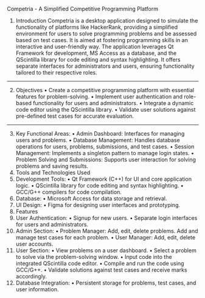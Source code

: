 Competria - A Simplified Competitive Programming Platform
1. Introduction
Competria is a desktop application designed to simulate the functionality of platforms like HackerRank, providing a simplified environment for users to solve programming problems and be assessed based on test cases. It is aimed at fostering programming skills in an interactive and user-friendly way.
The application leverages Qt Framework for development, MS Access as a database, and the QScintilla library for code editing and syntax highlighting. It offers separate interfaces for administrators and users, ensuring functionality tailored to their respective roles.
________________________________________
2. Objectives
•	Create a competitive programming platform with essential features for problem-solving.
•	Implement user authentication and role-based functionality for users and administrators.
•	Integrate a dynamic code editor using the QScintilla library.
•	Validate user solutions against pre-defined test cases for accurate evaluation.
________________________________________
 3. Key Functional Areas:
•	Admin Dashboard: Interfaces for managing users and problems.
•	Database Management: Handles database operations for users, problems, submissions, and test cases.
•	Session Management: Implements a singleton pattern to manage login states.
•	Problem Solving and Submissions: Supports user interaction for solving problems and saving results.
4. Tools and Technologies Used
1.	Development Tools:
•	Qt Framework (C++) for UI and core application logic.
•	QScintilla library for code editing and syntax highlighting.
•	GCC/G++ compilers for code compilation.
2.	Database:
•	Microsoft Access for data storage and retrieval.
3.	UI Design:
•	Figma for designing user interfaces and prototyping.
5. Features
1.	User Authentication:
•	Signup for new users.
•	Separate login interfaces for users and administrators.
2.	Admin Section:
•	Problem Manager:
                	Add, edit, delete problems.
                	Add and manage test cases for each problem.
•	User Manager:
                	Add, edit, delete user accounts.
3.	User Section:
•	View problems on a user dashboard.
•	Select a problem to solve via the problem-solving window.
•	Input code into the integrated QScintilla code editor.
•	Compile and run the code using GCC/G++.
•	Validate solutions against test cases and receive marks accordingly.
4.	Database Integration:
•	Persistent storage for problems, test cases, and user information.
